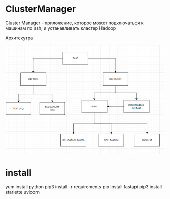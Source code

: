 # ClusterManager

Cluster Manager - приложение, которое может подключаться к машинам по ssh, и устанавливать кластер Hadoop

Архитекутра 

![img.png](img.png)


# install 
yum install python
pip3 install -r requirements
pip install fastapi
pip3 install starlette uvicorn